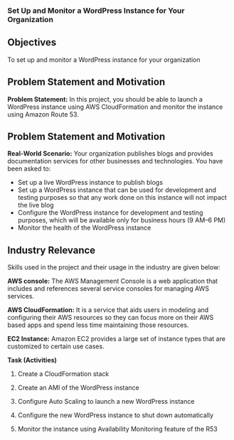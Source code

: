 ### Set Up and Monitor a WordPress Instance for Your Organization

## Objectives
To set up and monitor a WordPress instance for your  organization

## Problem Statement and Motivation
**Problem Statement:** In this project, you should be able to launch a WordPress instance using AWS CloudFormation and monitor the instance using Amazon Route 53.

## Problem Statement and Motivation

**Real-World Scenario:** Your organization publishes blogs and provides documentation services for other businesses and technologies. You have been asked to:

* Set up a live WordPress instance to publish blogs
* Set up a WordPress instance that can be used for development and 
testing purposes so that any work done on this instance will not impact 
the live blog
* Configure the WordPress instance for development and testing 
purposes, which will be available only for business hours (9 AM–6 PM)
* Monitor the health of the WordPress instance

## Industry Relevance
Skills used in the project and their usage in the industry are given below:

**AWS console:** The AWS Management Console is a web application that includes and references several service consoles for managing AWS services.

**AWS CloudFormation:** It is a service that aids users in modeling and configuring their AWS resources so they can focus more on their AWS based apps and spend less time maintaining those resources. 

**EC2 Instance:** Amazon EC2 provides a large set of instance types that are customized to certain use cases. 


**Task (Activities)**

1. Create a CloudFormation stack
   
2. Create an AMI of the WordPress instance
   
3. Configure Auto Scaling to launch a new WordPress instance
   
4. Configure the new WordPress instance to shut down automatically
   
5. Monitor the instance using Availability Monitoring feature of the R53

